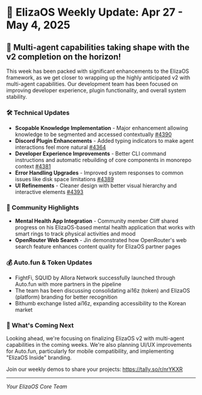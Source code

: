 # 🚀 ElizaOS Weekly Update: Apr 27 - May 4, 2025

## 🎯 Multi-agent capabilities taking shape with the v2 completion on the horizon!

This week has been packed with significant enhancements to the ElizaOS framework, as we get closer to wrapping up the highly anticipated v2 with multi-agent capabilities. Our development team has been focused on improving developer experience, plugin functionality, and overall system stability.

### 🛠️ Technical Updates
* **Scopable Knowledge Implementation** - Major enhancement allowing knowledge to be segmented and accessed contextually [#4390](https://github.com/elizaos/eliza/pull/4390)
* **Discord Plugin Enhancements** - Added typing indicators to make agent interactions feel more natural [#4364](https://github.com/elizaos/eliza/pull/4364)
* **Developer Experience Improvements** - Better CLI command instructions and automatic rebuilding of core components in monorepo context [#4381](https://github.com/elizaos/eliza/pull/4381)
* **Error Handling Upgrades** - Improved system responses to common issues like disk space limitations [#4389](https://github.com/elizaos/eliza/pull/4389)
* **UI Refinements** - Cleaner design with better visual hierarchy and interactive elements [#4393](https://github.com/elizaos/eliza/pull/4393)

### 👥 Community Highlights
* **Mental Health App Integration** - Community member Cliff shared progress on his ElizaOS-based mental health application that works with smart rings to track physical activities and mood
* **OpenRouter Web Search** - Jin demonstrated how OpenRouter's web search feature enhances content quality for ElizaOS partner pages

### 💰 Auto.fun & Token Updates
* FightFi, SQUID by Allora Network successfully launched through Auto.fun with more partners in the pipeline
* The team has been discussing consolidating ai16z (token) and ElizaOS (platform) branding for better recognition
* Bithumb exchange listed ai16z, expanding accessibility to the Korean market

### 🔮 What's Coming Next
Looking ahead, we're focusing on finalizing ElizaOS v2 with multi-agent capabilities in the coming weeks. We're also planning UI/UX improvements for Auto.fun, particularly for mobile compatibility, and implementing "ElizaOS Inside" branding.

Join our weekly demos to share your projects: https://tally.so/r/nrYKXR

---
*Your ElizaOS Core Team*
